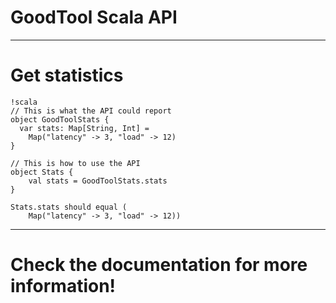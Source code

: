 # GoodTool Scala API

---

# Get statistics

    !scala
    // This is what the API could report
    object GoodToolStats {
      var stats: Map[String, Int] = 
        Map("latency" -> 3, "load" -> 12)
    }

    // This is how to use the API
    object Stats {
        val stats = GoodToolStats.stats
    }

    Stats.stats should equal (
        Map("latency" -> 3, "load" -> 12))

---

# Check the documentation for more information!
